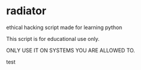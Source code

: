 # radiator

ethical hacking script made for learning python

This script is for educational use only.

ONLY USE IT ON SYSTEMS YOU ARE ALLOWED TO.

test